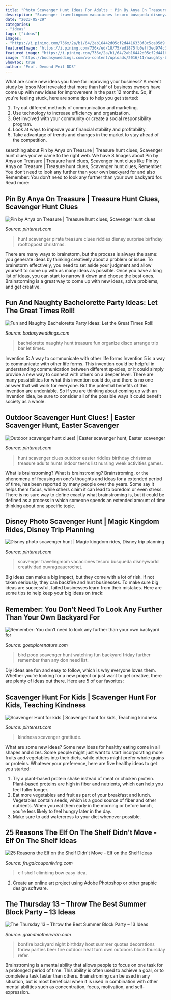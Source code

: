 ```yaml
---
title: "Photo Scavenger Hunt Ideas For Adults : Pin By Anya On Treasure"
description: "Scavenger travelingmom vacaciones tesoro busqueda disneyworld creatividad ouvrageaucrochet"
date: "2023-05-29"
categories:
- "ideas"
tags: ["ideas"]
images:
- "https://i.pinimg.com/736x/2a/b1/64/2ab16442d05cf2d4416338f8c5ca05d9.jpg"
featuredImage: "https://i.pinimg.com/736x/ed/18/75/ed1875fb0eff3ed974c3d1ff5d3910a3.jpg"
featured_image: "https://i.pinimg.com/736x/2a/b1/64/2ab16442d05cf2d4416338f8c5ca05d9.jpg"
image: "https://bodasyweddings.com/wp-content/uploads/2016/11/naughty-bachelorette-party-treasure-hunt.jpg"
ShowToc: true
author: "Prof. Demond Feil DDS"
---
```



What are some new ideas you have for improving your business?
A recent study by Ipsos Mori revealed that more than half of business owners have come up with new ideas for improvement in the past 12 months. So, if you're feeling stuck, here are some tips to help you get started: 
1. Try out different methods of communication and marketing.
2. Use technology to increase efficiency and organization.
3. Get involved with your community or create a social responsibility program.
4. Look at ways to improve your financial stability and profitability.
5. Take advantage of trends and changes in the market to stay ahead of the competition.

	

		
searching about Pin by Anya on Treasure | Treasure hunt clues, Scavenger hunt clues you've came to the right web. We have 8 Images about Pin by Anya on Treasure | Treasure hunt clues, Scavenger hunt clues like Pin by Anya on Treasure | Treasure hunt clues, Scavenger hunt clues, Remember: You don’t need to look any further than your own backyard for and also Remember: You don’t need to look any further than your own backyard for. Read more:
		
    
## Pin By Anya On Treasure | Treasure Hunt Clues, Scavenger Hunt Clues

<img loading=lazy src="https://i.pinimg.com/736x/2a/b1/64/2ab16442d05cf2d4416338f8c5ca05d9.jpg" onerror="this.onerror=null;this.src='https://tse3.mm.bing.net/th?id=OIP.HL-LbCPmPQLP7ZJgOhSQ-gHaLI&amp;pid=15.1';" alt="Pin by Anya on Treasure | Treasure hunt clues, Scavenger hunt clues">

_Source: pinterest.com_

>hunt scavenger pirate treasure clues riddles disney surprise birthday rooftoppost christmas. 

	

There are many ways to brainstorm, but the process is always the same: you generate ideas by thinking creatively about a problem or issue. To brainstorm effectively, you need to set aside your judgment and allow yourself to come up with as many ideas as possible. Once you have a long list of ideas, you can start to narrow it down and choose the best ones. Brainstorming is a great way to come up with new ideas, solve problems, and get creative.

    
## Fun And Naughty Bachelorette Party Ideas: Let The Great Times Roll!

<img loading=lazy src="https://bodasyweddings.com/wp-content/uploads/2016/11/naughty-bachelorette-party-treasure-hunt.jpg" onerror="this.onerror=null;this.src='https://tse4.mm.bing.net/th?id=OIP.s-zGx7vFRW0cYILqkksj8gHaLa&amp;pid=15.1';" alt="Fun and Naughty Bachelorette Party Ideas: Let the Great Times Roll!">

_Source: bodasyweddings.com_

>bachelorette naughty hunt treasure fun organize disco arrange trip bar let times. 

	

Invention 5: A way to communicate with other life forms
Invention 5 is a way to communicate with other life forms. This invention could be helpful in understanding communication between different species, or it could simply provide a new way to connect with others on a deeper level. There are many possibilities for what this invention could do, and there is no one answer that will work for everyone. But the potential benefits of this invention are undeniable. So if you are thinking about coming up with an Invention idea, be sure to consider all of the possible ways it could benefit society as a whole.

    
## Outdoor Scavenger Hunt Clues! | Easter Scavenger Hunt, Easter Scavenger

<img loading=lazy src="https://i.pinimg.com/736x/cf/1a/22/cf1a22d40b85bd9fa7553ff1fc166386.jpg" onerror="this.onerror=null;this.src='https://tse3.mm.bing.net/th?id=OIP.IsyTKiu4C-SVLe5G2K4nbwAAAA&amp;pid=15.1';" alt="Outdoor scavenger hunt clues! | Easter scavenger hunt, Easter scavenger">

_Source: pinterest.com_

>hunt scavenger clues outdoor easter riddles birthday christmas treasure adults hunts indoor teens list nursing week activities games. 

	

What is brainstroming?
What is brainstroming? Brainstroming, or the phenomena of focusing on one’s thoughts and ideas for a extended period of time, has been reported by many people over the years. Some say it helps them focus, while others claim it can lead to boredom or even stress. There is no sure way to define exactly what brainstroming is, but it could be defined as a process in which someone spends an extended amount of time thinking about one specific topic.

    
## Disney Photo Scavenger Hunt | Magic Kingdom Rides, Disney Trip Planning

<img loading=lazy src="https://i.pinimg.com/736x/e7/10/f6/e710f66b0103c54c4bd28c90fbddf4d4.jpg" onerror="this.onerror=null;this.src='https://tse3.mm.bing.net/th?id=OIP.oQmsoyGbcTdPqoM3MgAusQHaNK&amp;pid=15.1';" alt="Disney photo scavenger hunt | Magic kingdom rides, Disney trip planning">

_Source: pinterest.com_

>scavenger travelingmom vacaciones tesoro busqueda disneyworld creatividad ouvrageaucrochet. 

	

Big ideas can make a big impact, but they come with a lot of risk. If not taken seriously, they can backfire and hurt businesses. To make sure big ideas are successful, failed businesses learn from their mistakes. Here are some tips to help keep your big ideas on track:

    
## Remember: You Don’t Need To Look Any Further Than Your Own Backyard For

<img loading=lazy src="https://lh4.googleusercontent.com/-Iq6pJzp9wSM/TW8styTJIjI/AAAAAAAACJU/KBjEbH_Y6ug/s320/FF-Bird-Scavenger-Hunt-poop.jpg" onerror="this.onerror=null;this.src='https://tse1.mm.bing.net/th?id=OIP.PRPhm7h1i_Hh48DUFOOpGAAAAA&amp;pid=15.1';" alt="Remember: You don’t need to look any further than your own backyard for">

_Source: goexplorenature.com_

>bird poop scavenger hunt watching fun backyard friday further remember than any don need list. 

	

Diy ideas are fun and easy to follow, which is why everyone loves them. Whether you’re looking for a new project or just want to get creative, there are plenty of ideas out there. Here are 5 of our favorites: 

    
## Scavenger Hunt For Kids | Scavenger Hunt For Kids, Teaching Kindness

<img loading=lazy src="https://i.pinimg.com/736x/ed/18/75/ed1875fb0eff3ed974c3d1ff5d3910a3.jpg" onerror="this.onerror=null;this.src='https://tse1.mm.bing.net/th?id=OIP.42UHKMLfPVrylPAwHUzGGwHaNL&amp;pid=15.1';" alt="Scavenger Hunt for kids | Scavenger hunt for kids, Teaching kindness">

_Source: pinterest.com_

>kindness scavenger gratitude. 

	

What are some new ideas?
Some new ideas for healthy eating come in all shapes and sizes. Some people might just want to start incorporating more fruits and vegetables into their diets, while others might prefer whole grains or proteins. Whatever your preference, here are five healthy ideas to get you started: 
1) Try a plant-based protein shake instead of meat or chicken protein. Plant-based proteins are high in fiber and nutrients, which can help you feel fuller longer. 
2) Eat more vegetables and fruit as part of your breakfast and lunch. Vegetables contain seeds, which is a good source of fiber and other nutrients. When you eat them early in the morning or before lunch, you’re less likely to feel hungry later in the day. 
3) Make sure to add watercress to your diet whenever possible.

    
## 25 Reasons The Elf On The Shelf Didn&#039;t Move - Elf On The Shelf Ideas

<img loading=lazy src="https://i2.wp.com/frugalcouponliving.com/wp-content/uploads/2018/10/bow-climbing-elf-on-the-shelf-ideas-frugal-coupon-living-e1541000565187.jpg" onerror="this.onerror=null;this.src='https://tse4.mm.bing.net/th?id=OIP.deO78sD1Qr8qrm2glUCcMAHaLH&amp;pid=15.1';" alt="25 Reasons the Elf on the Shelf Didn&#039;t Move - Elf on the Shelf Ideas">

_Source: frugalcouponliving.com_

>elf shelf climbing bow easy idea. 

	

2. Create an online art project using Adobe Photoshop or other graphic design software.

    
## The Thursday 13 – Throw The Best Summer Block Party – 13 Ideas

<img loading=lazy src="http://grandmotherwren.com/wp-content/uploads/2015/06/bonfire-party-cover.jpg" onerror="this.onerror=null;this.src='https://tse2.mm.bing.net/th?id=OIP.YLfOHM7RsR7mfAgZ4fwXnwHaE7&amp;pid=15.1';" alt="The Thursday 13 – Throw the Best Summer Block Party – 13 Ideas">

_Source: grandmotherwren.com_

>bonfire backyard night birthday host summer quotes decorations throw parties beer fire outdoor heat turn own outdoors block thursday refer. 

	

Brainstroming is a mental ability that allows people to focus on one task for a prolonged period of time. This ability is often used to achieve a goal, or to complete a task faster than others. Brainstroming can be used in any situation, but is most beneficial when it is used in combination with other mental abilities such as concentration, focus, motivation, and self-expression.

